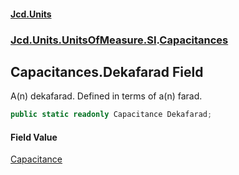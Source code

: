 #### [Jcd.Units](index.md 'index')
### [Jcd.Units.UnitsOfMeasure.SI](Jcd.Units.UnitsOfMeasure.SI.md 'Jcd.Units.UnitsOfMeasure.SI').[Capacitances](Jcd.Units.UnitsOfMeasure.SI.Capacitances.md 'Jcd.Units.UnitsOfMeasure.SI.Capacitances')

## Capacitances.Dekafarad Field

A(n) dekafarad. Defined in terms of a(n) farad.

```csharp
public static readonly Capacitance Dekafarad;
```

#### Field Value
[Capacitance](Jcd.Units.UnitTypes.Capacitance.md 'Jcd.Units.UnitTypes.Capacitance')